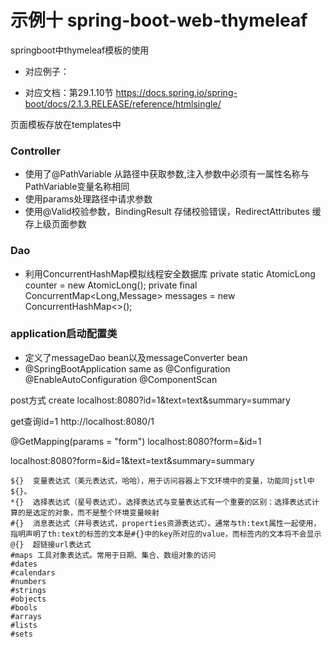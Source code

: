 # 示例十 spring-boot-web-thymeleaf
springboot中thymeleaf模板的使用

* 对应例子：

* 对应文档：第29.1.10节 https://docs.spring.io/spring-boot/docs/2.1.3.RELEASE/reference/htmlsingle/

页面模板存放在templates中

### Controller
* 使用了@PathVariable 从路径中获取参数,注入参数中必须有一属性名称与PathVariable变量名称相同
* 使用params处理路径中请求参数
* 使用@Valid校验参数，BindingResult 存储校验错误，RedirectAttributes 缓存上级页面参数

### Dao

* 利用ConcurrentHashMap模拟线程安全数据库
    private static AtomicLong counter = new AtomicLong();
    private final ConcurrentMap<Long,Message> messages = new ConcurrentHashMap<>();

### application启动配置类
* 定义了messageDao bean以及messageConverter bean
* @SpringBootApplication same as @Configuration @EnableAutoConfiguration @ComponentScan


post方式 create
localhost:8080?id=1&text=text&summary=summary

get查询id=1
http://localhost:8080/1

@GetMapping(params = "form")
localhost:8080?form=&id=1

localhost:8080?form=&id=1&text=text&summary=summary

```
${}  变量表达式（美元表达式，哈哈），用于访问容器上下文环境中的变量，功能同jstl中${}。
*{}  选择表达式（星号表达式）。选择表达式与变量表达式有一个重要的区别：选择表达式计算的是选定的对象，而不是整个环境变量映射
#{}  消息表达式（井号表达式，properties资源表达式）。通常与th:text属性一起使用，指明声明了th:text的标签的文本是#{}中的key所对应的value，而标签内的文本将不会显示
@{}  超链接url表达式
#maps 工具对象表达式。常用于日期、集合、数组对象的访问
#dates
#calendars
#numbers 
#strings
#objects
#bools
#arrays
#lists
#sets

```


